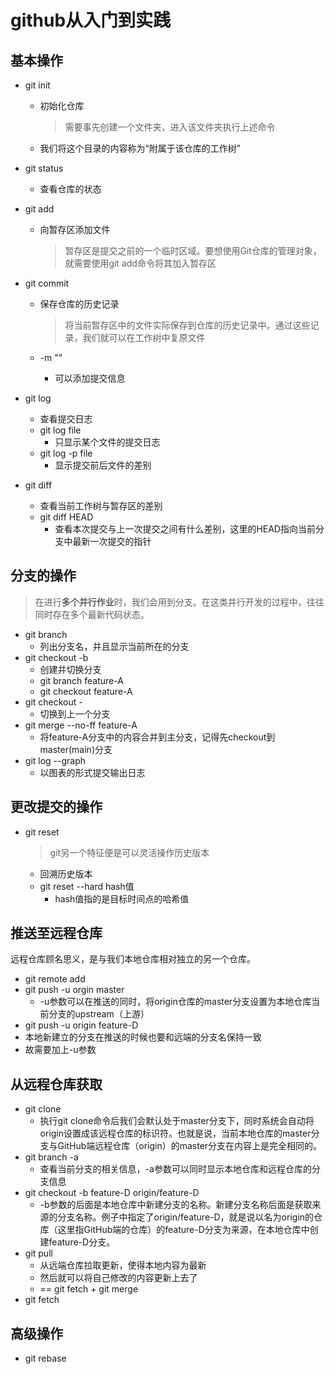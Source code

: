 # github从入门到实践

## 基本操作

+ git init

  + 初始化仓库

    > 需要事先创建一个文件夹，进入该文件夹执行上述命令

  + 我们将这个目录的内容称为“附属于该仓库的工作树”

+ git status

  + 查看仓库的状态

+ git add

  + 向暂存区添加文件

    > 暂存区是提交之前的一个临时区域。要想使用Git仓库的管理对象，就需要使用git add命令将其加入暂存区

+ git commit

  + 保存仓库的历史记录

    > 将当前暂存区中的文件实际保存到仓库的历史记录中。通过这些记录，我们就可以在工作树中复原文件

  + -m ""
    
    + 可以添加提交信息

+ git log
  + 查看提交日志
  + git log file
    + 只显示某个文件的提交日志
  + git log -p file
    + 显示提交前后文件的差别
+ git diff
  + 查看当前工作树与暂存区的差别
  + git diff HEAD
    + 查看本次提交与上一次提交之间有什么差别，这里的HEAD指向当前分支中最新一次提交的指针

## 分支的操作

> 在进行**多个并行作业**时，我们会用到分支。在这类并行开发的过程中，往往同时存在多个最新代码状态。

+ git branch
  + 列出分支名，并且显示当前所在的分支
+ git checkout -b
  + 创建并切换分支
  + git branch feature-A
  + git checkout feature-A
+ git checkout -
  + 切换到上一个分支
+ git merge --no-ff feature-A
  + 将feature-A分支中的内容合并到主分支，记得先checkout到master(main)分支
+ git log --graph
  + 以图表的形式提交输出日志

## 更改提交的操作

+ git reset

  > git另一个特征便是可以灵活操作历史版本

  + 回溯历史版本
  + git reset --hard hash值
    + hash值指的是目标时间点的哈希值

## 推送至远程仓库

远程仓库顾名思义，是与我们本地仓库相对独立的另一个仓库。

+ git remote add
+ git push  -u orgin master
  + -u参数可以在推送的同时，将origin仓库的master分支设置为本地仓库当前分支的upstream（上游）
+  git push -u origin feature-D 
  + 本地新建立的分支在推送的时候也要和远端的分支名保持一致
  + 故需要加上-u参数

## 从远程仓库获取

+ git clone
  + 执行git clone命令后我们会默认处于master分支下，同时系统会自动将origin设置成该远程仓库的标识符。也就是说，当前本地仓库的master分支与GitHub端远程仓库（origin）的master分支在内容上是完全相同的。
+ git branch -a
  + 查看当前分支的相关信息，-a参数可以同时显示本地仓库和远程仓库的分支信息
+ git checkout -b feature-D origin/feature-D
  + -b参数的后面是本地仓库中新建分支的名称。新建分支名称后面是获取来源的分支名称。例子中指定了origin/feature-D，就是说以名为origin的仓库（这里指GitHub端的仓库）的feature-D分支为来源，在本地仓库中创建feature-D分支。
+ git pull
  +  从远端仓库拉取更新，使得本地内容为最新
  + 然后就可以将自己修改的内容更新上去了
  + == git  fetch  + git merge
+ git  fetch

## 高级操作

+ git rebase